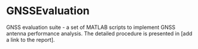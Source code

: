 # GNSSEvaluation
GNSS evaluation suite - a set of MATLAB scripts to implement GNSS antenna performance analysis. The detailed procedure is presented in [add a link to the report].
